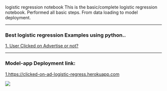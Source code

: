 <font colour=blue> logistic regression notebook </font>
 This is the basic/complete logistic regression notebook. Performed all basic steps. From data loading to model deployment.
 ***
### Best logistic regression Examples using python..

<a href="https://github.com/ShrikantUppin/2_logistic-regression-notebook/blob/main/clicked%20on%20Ad%20.ipynb/" target="_blank">1. User Clicked on Advertise or not?</a>
***
### Model-app Deployment link:

<a href="https://clicked-on-ad-logistic-regress.herokuapp.com/" target="_blank">1.https://clicked-on-ad-logistic-regress.herokuapp.com</a>

![](https://github.com/ShrikantUppin/Logistic-Regression-Complete-Notebook/blob/main/streamlit.png?raw=true)

